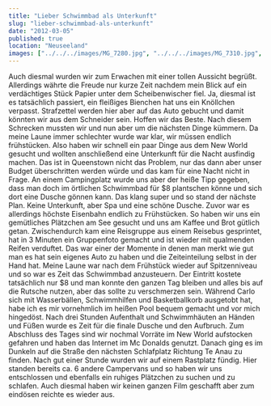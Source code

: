 ```yaml
---
title: "Lieber Schwimmbad als Unterkunft"
slug: "lieber-schwimmbad-als-unterkunft"
date: "2012-03-05"
published: true
location: "Neuseeland"
images: ["../../../images/MG_7280.jpg", "../../../images/MG_7310.jpg", "../../../images/MG_7307.jpg", "../../../images/MG_7291.jpg", "../../../images/MG_7295.jpg"]
---
```


Auch diesmal wurden wir zum Erwachen mit einer tollen Aussicht begrüßt. Allerdings währte die Freude nur kurze Zeit nachdem mein Blick auf ein verdächtiges Stück Papier unter dem Scheibenwischer fiel. Ja, diesmal ist es tatsächlich passiert, ein fleißiges Bienchen hat uns ein Knöllchen verpasst. Strafzettel werden hier aber auf das Auto gebucht und damit könnten wir aus dem Schneider sein. Hoffen wir das Beste.
Nach diesem Schrecken mussten wir und nun aber um die nächsten Dinge kümmern. Da meine Laune immer schlechter wurde war klar, wir müssen endlich frühstücken. Also haben wir schnell ein paar Dinge aus dem New World gesucht und wollten anschließend eine Unterkunft für die Nacht ausfindig machen. Das ist in Queenstown nicht das Problem, nur das dann aber unser Budget überschritten werden würde und das kam für eine Nacht nicht in Frage. An einem Campingplatz wurde uns aber der heiße Tipp gegeben, dass man doch im örtlichen Schwimmbad für $8 plantschen könne und sich dort eine Dusche gönnen kann. Das klang super und so stand der nächste Plan. Keine Unterkunft, aber Spa und eine schöne Dusche. Zuvor war es allerdings höchste Eisenbahn endlich zu Frühstücken. So haben wir uns ein gemütliches Plätzchen am See gesucht und uns am Kaffee und Brot gütlich getan. Zwischendurch kam eine Reisgruppe aus einem Reisebus gesprintet, hat in 3 Minuten ein Gruppenfoto gemacht und ist wieder mit qualmenden Reifen verduftet. Das war einer der Momente in denen man merkt wie gut man es hat sein eigenes Auto zu haben und die Zeiteinteilung selbst in der Hand hat.
Meine Laune war nach dem Frühstück wieder auf Spitzenniveau und so war es Zeit das Schwimmbad anzusteuern. Der Eintritt kostete tatsächlich nur $8 und man konnte den ganzen Tag bleiben und alles bis auf die Rutsche nutzen, aber das sollte zu verschmerzen sein. Während Carlo sich mit Wasserbällen, Schwimmhilfen und Basketballkorb ausgetobt hat, habe ich es mir vornehmlich im heißen Pool bequem gemacht und vor mich hingedöst. Nach drei Stunden Aufenthalt und Schwimmhäuten an Händen und Füßen wurde es Zeit für die finale Dusche und den Aufbruch.
Zum Abschluss des Tages sind wir nochmal Vorräte im New World aufstocken gefahren und haben das Internet im Mc Donalds genutzt. Danach ging es im Dunkeln auf die Straße den nächsten Schlafplatz Richtung Te Anau zu finden. Nach gut einer Stunde wurden wir auf einem Rastplatz fündig. Hier standen bereits ca. 6 andere Campervans und so haben wir uns entschlossen und ebenfalls ein ruhiges Plätzchen zu suchen und zu schlafen. Auch diesmal haben wir keinen ganzen Film geschafft aber zum eindösen reichte es wieder aus.
